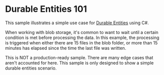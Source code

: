 # Durable Entities 101

This sample illustrates a simple use case for [Durable Entities](https://learn.microsoft.com/azure/azure-functions/durable/durable-functions-entities) using C#.

When working with blob storage, it's common to want to wait until a certain condition is met before processing the data. In this example, the processing is triggered when either there are 15 files in the blob folder, or more than 15 minutes has elapsed since the time the last file was written.

This is NOT a production-ready sample. There are many edge cases that aren't accounted for here. This sample is only designed to show a simple durable entities scenario.